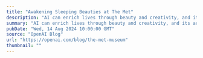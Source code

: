 ```yaml
---
title: "Awakening Sleeping Beauties at The Met"
description: "AI can enrich lives through beauty and creativity, and its artistic potential shines in 'Sleeping Beauties: Reawakening Fashion,' a collaborative exhibit from The Met's Costume Institute."
summary: "AI can enrich lives through beauty and creativity, and its artistic potential shines in 'Sleeping Beauties: Reawakening Fashion,' a collaborative exhibit from The Met's Costume Institute."
pubDate: "Wed, 14 Aug 2024 10:00:00 GMT"
source: "OpenAI Blog"
url: "https://openai.com/blog/the-met-museum"
thumbnail: ""
---
```


